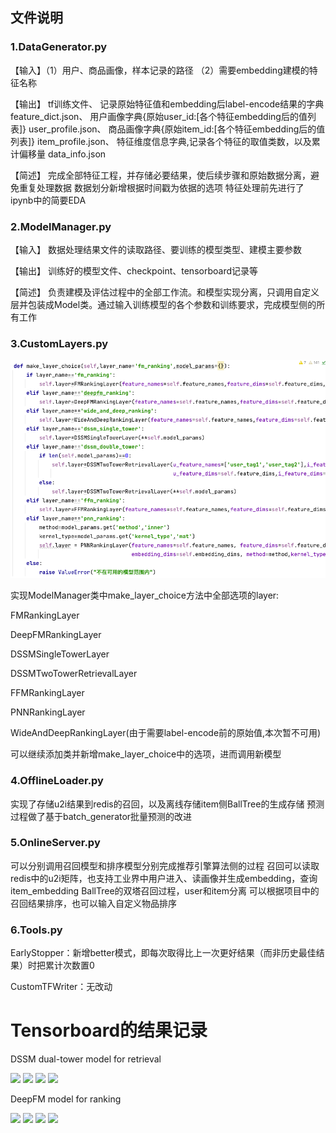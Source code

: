 ## 文件说明
### 1.DataGenerator.py

【输入】（1）用户、商品画像，样本记录的路径 （2）需要embedding建模的特征名称

【输出】 tf训练文件、
        记录原始特征值和embedding后label-encode结果的字典 feature_dict.json、
        用户画像字典{原始user_id:[各个特征embedding后的值列表]} user_profile.json、
        商品画像字典{原始item_id:[各个特征embedding后的值列表]} item_profile.json、
        特征维度信息字典,记录各个特征的取值类数，以及累计偏移量 data_info.json

【简述】 完成全部特征工程，并存储必要结果，使后续步骤和原始数据分离，避免重复处理数据
        数据划分新增根据时间戳为依据的选项
        特征处理前先进行了ipynb中的简要EDA

### 2.ModelManager.py

【输入】 数据处理结果文件的读取路径、要训练的模型类型、建模主要参数

【输出】 训练好的模型文件、checkpoint、tensorboard记录等

【简述】 负责建模及评估过程中的全部工作流。和模型实现分离，只调用自定义层并包装成Model类。通过输入训练模型的各个参数和训练要求，完成模型侧的所有工作

### 3.CustomLayers.py

![img.png](img.png)

实现ModelManager类中make_layer_choice方法中全部选项的layer:

 FMRankingLayer

 DeepFMRankingLayer

 DSSMSingleTowerLayer

 DSSMTwoTowerRetrievalLayer

 FFMRankingLayer

 PNNRankingLayer

 WideAndDeepRankingLayer(由于需要label-encode前的原始值,本次暂不可用)

 可以继续添加类并新增make_layer_choice中的选项，进而调用新模型

### 4.OfflineLoader.py

实现了存储u2i结果到redis的召回，以及离线存储item侧BallTree的生成存储
预测过程做了基于batch_generator批量预测的改进

### 5.OnlineServer.py

可以分别调用召回模型和排序模型分别完成推荐引擎算法侧的过程
召回可以读取redis中的u2i矩阵，也支持工业界中用户进入、读画像并生成embedding，查询item_embedding BallTree的双塔召回过程，user和item分离
可以根据项目中的召回结果排序，也可以输入自定义物品排序

### 6.Tools.py

EarlyStopper：新增better模式，即每次取得比上一次更好结果（而非历史最佳结果）时把累计次数置0

CustomTFWriter：无改动

# Tensorboard的结果记录

DSSM dual-tower model for retrieval

![](/Volumes/Beta/deepshare/CustomCoding/2.FM/metric_scalers/img.png)
![](/Volumes/Beta/deepshare/CustomCoding/2.FM/metric_scalers/img_1.png)
![](/Volumes/Beta/deepshare/CustomCoding/2.FM/metric_scalers/img_2.png)
![](/Volumes/Beta/deepshare/CustomCoding/2.FM/metric_scalers/img_3.png)

DeepFM model for ranking

![](/Volumes/Beta/deepshare/CustomCoding/2.FM/metric_scalers/img_4.png)
![](/Volumes/Beta/deepshare/CustomCoding/2.FM/metric_scalers/img_5.png)
![](/Volumes/Beta/deepshare/CustomCoding/2.FM/metric_scalers/img_6.png)
![](/Volumes/Beta/deepshare/CustomCoding/2.FM/metric_scalers/img_7.png)